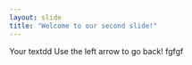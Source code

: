 ```yaml
---
layout: slide
title: "Welcome to our second slide!"
---
```

Your textdd
Use the left arrow to go back!
fgfgf
